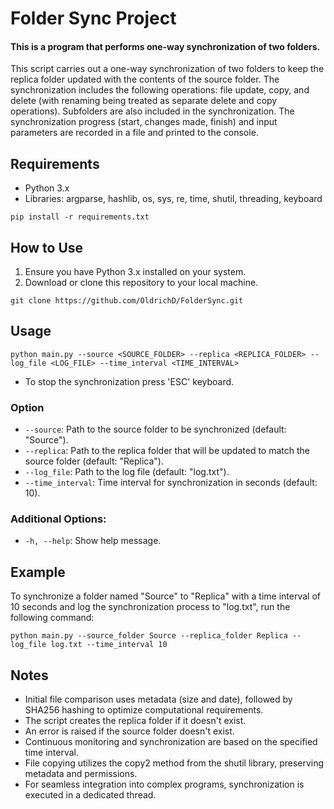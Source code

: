 # Folder Sync Project

#### This is a program that performs one-way synchronization of two folders.
This script carries out a one-way synchronization of two folders to keep the replica folder updated with the contents of the source folder. The synchronization includes the following operations: file update, copy, and delete (with renaming being treated as separate delete and copy operations). Subfolders are also included in the synchronization. The synchronization progress (start, changes made, finish) and input parameters are recorded in a file and printed to the console.

## Requirements

* Python 3.x
* Libraries: argparse, hashlib, os, sys, re, time, shutil, threading, keyboard
```
pip install -r requirements.txt
```

## How to Use

1. Ensure you have Python 3.x installed on your system.
2. Download or clone this repository to your local machine.
```
git clone https://github.com/OldrichD/FolderSync.git
```

## Usage

```
python main.py --source <SOURCE_FOLDER> --replica <REPLICA_FOLDER> --log_file <LOG_FILE> --time_interval <TIME_INTERVAL>
```
- To stop the synchronization press 'ESC' keyboard.

### Option

- `--source`: Path to the source folder to be synchronized (default: "Source").
- `--replica`: Path to the replica folder that will be updated to match the source folder (default: "Replica").
- `--log_file`: Path to the log file (default: "log.txt").
- `--time_interval`: Time interval for synchronization in seconds (default: 10).

### Additional Options:

- `-h, --help`: Show help message.



## Example

To synchronize a folder named "Source" to "Replica" with a time interval of 10 seconds and log the synchronization process to "log.txt", run the following command:

```
python main.py --source_folder Source --replica_folder Replica --log_file log.txt --time_interval 10
```

## Notes

- Initial file comparison uses metadata (size and date), followed by SHA256 hashing to optimize computational requirements.
- The script creates the replica folder if it doesn't exist.
- An error is raised if the source folder doesn't exist.
- Continuous monitoring and synchronization are based on the specified time interval.
- File copying utilizes the copy2 method from the shutil library, preserving metadata and permissions.
- For seamless integration into complex programs, synchronization is executed in a dedicated thread.
